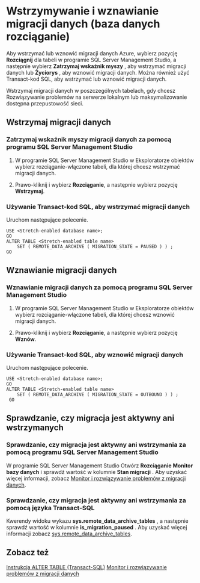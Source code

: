 <properties
    pageTitle="Wstrzymywanie i wznawianie migracji danych (baza danych rozciąganie) | Microsoft Azure"
    description="Dowiedz się, jak wstrzymać lub wznowić migracji danych Azure."
    services="sql-server-stretch-database"
    documentationCenter=""
    authors="douglaslMS"
    manager="jhubbard"
    editor=""/>

<tags
    ms.service="sql-server-stretch-database"
    ms.workload="data-management"
    ms.tgt_pltfrm="na"
    ms.devlang="na"
    ms.topic="article"
    ms.date="06/14/2016"
    ms.author="douglasl"/>

# <a name="pause-and-resume-data-migration-stretch-database"></a>Wstrzymywanie i wznawianie migracji danych (baza danych rozciąganie)

Aby wstrzymać lub wznowić migracji danych Azure, wybierz pozycję **Rozciągnij** dla tabeli w programie SQL Server Management Studio, a następnie wybierz **Zatrzymaj wskaźnik myszy** , aby wstrzymać migracji danych lub **Życiorys** , aby wznowić migracji danych. Można również użyć Transact\-kod SQL, aby wstrzymać lub wznowić migracji danych.

Wstrzymaj migracji danych w poszczególnych tabelach, gdy chcesz Rozwiązywanie problemów na serwerze lokalnym lub maksymalizowanie dostępna przepustowość sieci.

## <a name="pause-data-migration"></a>Wstrzymaj migracji danych

### <a name="use-sql-server-management-studio-to-pause-data-migration"></a>Zatrzymaj wskaźnik myszy migracji danych za pomocą programu SQL Server Management Studio

1.  W programie SQL Server Management Studio w Eksploratorze obiektów wybierz rozciąganie\-włączone tabeli, dla której chcesz wstrzymać migracji danych.

2.  Prawo\-kliknij i wybierz **Rozciąganie**, a następnie wybierz pozycję **Wstrzymaj**.

### <a name="use-transact-sql-to-pause-data-migration"></a>Używanie Transact\-kod SQL, aby wstrzymać migracji danych
Uruchom następujące polecenie.

```tsql
USE <Stretch-enabled database name>;
GO
ALTER TABLE <Stretch-enabled table name>  
    SET ( REMOTE_DATA_ARCHIVE ( MIGRATION_STATE = PAUSED ) ) ;  
GO
```

## <a name="resume-data-migration"></a>Wznawianie migracji danych

### <a name="use-sql-server-management-studio-to-resume-data-migration"></a>Wznawianie migracji danych za pomocą programu SQL Server Management Studio

1.  W programie SQL Server Management Studio w Eksploratorze obiektów wybierz rozciąganie\-włączone tabeli, dla której chcesz wznowić migracji danych.

2.  Prawo\-kliknij i wybierz **Rozciąganie**, a następnie wybierz pozycję **Wznów**.

### <a name="use-transact-sql-to-resume-data-migration"></a>Używanie Transact\-kod SQL, aby wznowić migracji danych
Uruchom następujące polecenie.

```tsql
USE <Stretch-enabled database name>;
GO
ALTER TABLE <Stretch-enabled table name>   
    SET ( REMOTE_DATA_ARCHIVE ( MIGRATION_STATE = OUTBOUND ) ) ;  
 GO
```

## <a name="check-whether-migration-is-active-or-paused"></a>Sprawdzanie, czy migracja jest aktywny ani wstrzymanych

### <a name="use-sql-server-management-studio-to-check-whether-migration-is-active-or-paused"></a>Sprawdzanie, czy migracja jest aktywny ani wstrzymania za pomocą programu SQL Server Management Studio
W programie SQL Server Management Studio Otwórz **Rozciąganie Monitor bazy danych** i sprawdź wartość w kolumnie **Stan migracji** . Aby uzyskać więcej informacji, zobacz [Monitor i rozwiązywanie problemów z migracji danych](sql-server-stretch-database-monitor.md).

### <a name="use-transact-sql-to-check-whether-migration-is-active-or-paused"></a>Sprawdzanie, czy migracja jest aktywny ani wstrzymania za pomocą języka Transact-SQL
Kwerendy widoku wykazu **sys.remote_data_archive_tables** , a następnie sprawdź wartość w kolumnie **is_migration_paused** . Aby uzyskać więcej informacji zobacz [sys.remote_data_archive_tables](https://msdn.microsoft.com/library/dn935003.aspx).

## <a name="see-also"></a>Zobacz też

[Instrukcja ALTER TABLE (Transact-SQL)](https://msdn.microsoft.com/library/ms190273.aspx)
[Monitor i rozwiązywanie problemów z migracji danych](sql-server-stretch-database-monitor.md)
